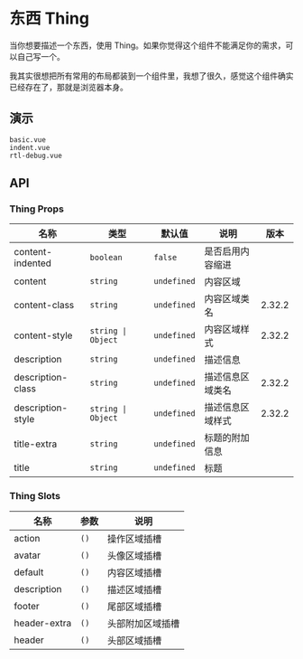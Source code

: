 # 东西 Thing

当你想要描述一个东西，使用 Thing。如果你觉得这个组件不能满足你的需求，可以自己写一个。

我其实很想把所有常用的布局都装到一个组件里，我想了很久，感觉这个组件确实已经存在了，那就是浏览器本身。

## 演示

```demo
basic.vue
indent.vue
rtl-debug.vue
```

## API

### Thing Props

| 名称 | 类型 | 默认值 | 说明 | 版本 |
| --- | --- | --- | --- | --- |
| content-indented | `boolean` | `false` | 是否启用内容缩进 |  |
| content | `string` | `undefined` | 内容区域 |  |
| content-class | `string` | `undefined` | 内容区域类名 | 2.32.2 |
| content-style | `string \| Object` | `undefined` | 内容区域样式 | 2.32.2 |
| description | `string` | `undefined` | 描述信息 |  |
| description-class | `string` | `undefined` | 描述信息区域类名 | 2.32.2 |
| description-style | `string \| Object` | `undefined` | 描述信息区域样式 | 2.32.2 |
| title-extra | `string` | `undefined` | 标题的附加信息 |  |
| title | `string` | `undefined` | 标题 |  |

### Thing Slots

| 名称         | 参数 | 说明             |
| ------------ | ---- | ---------------- |
| action       | `()` | 操作区域插槽     |
| avatar       | `()` | 头像区域插槽     |
| default      | `()` | 内容区域插槽     |
| description  | `()` | 描述区域插槽     |
| footer       | `()` | 尾部区域插槽     |
| header-extra | `()` | 头部附加区域插槽 |
| header       | `()` | 头部区域插槽     |
